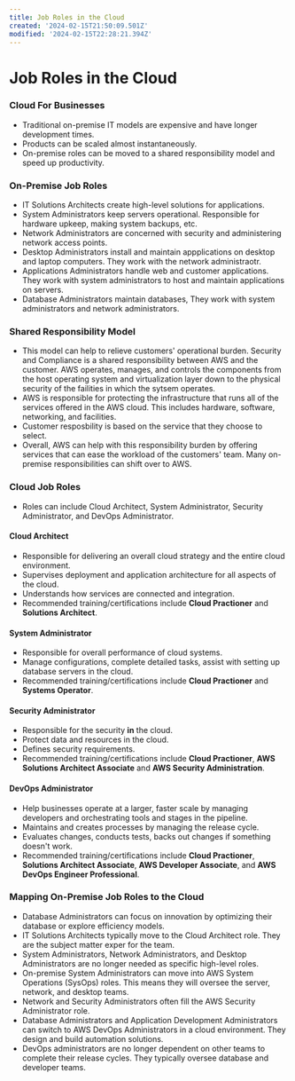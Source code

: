 ```yaml
---
title: Job Roles in the Cloud
created: '2024-02-15T21:50:09.501Z'
modified: '2024-02-15T22:28:21.394Z'
---
```


# Job Roles in the Cloud

### Cloud For Businesses
* Traditional on-premise IT models are expensive and have longer development times.
* Products can be scaled almost instantaneously.
* On-premise roles can be moved to a shared responsibility model and speed up productivity.

### On-Premise Job Roles
* IT Solutions Architects create high-level solutions for applications.
* System Administrators keep servers operational. Responsible for hardware upkeep, making system backups, etc. 
* Network Administrators are concerned with security and administering network access points.
* Desktop Administrators install and maintain appplications on desktop and laptop computers. They work with the network administraotr.
* Applications Administrators handle web and customer applications. They work with system administrators to host and maintain applications on servers.
* Database Administrators maintain databases, They work with system administrators and network administrators. 

### Shared Responsibility Model
* This model can help to relieve customers' operational burden. Security and Compliance is a shared responsibility between AWS and the customer. AWS operates, manages, and controls the components from the host operating system and virtualization layer down to the physical security of the failities in which the sytsem operates. 
* AWS is responsible for protecting the infrastructure that runs all of the services offered in the AWS cloud. This includes hardware, software, networking, and facilities. 
* Customer resposbility is based on the service that they choose to select. 
* Overall, AWS can help with this responsibility burden by offering services that can ease the workload of the customers' team. Many on-premise responsibilities can shift over to AWS.

### Cloud Job Roles
* Roles can include Cloud Architect, System Administrator, Security Administrator, and DevOps Administrator.
#### Cloud Architect
* Responsible for delivering an overall cloud strategy and the entire cloud environment.
* Supervises deployment and application architecture for all aspects of the cloud.
* Understands how services are connected and integration.
* Recommended training/certifications include **Cloud Practioner** and **Solutions Architect**.
#### System Administrator
* Responsible for overall performance of cloud systems.
* Manage configurations, complete detailed tasks, assist with setting up database servers in the cloud.
* Recommended training/certifications include **Cloud Practioner** and **Systems Operator**.
#### Security Administrator
* Responsible for the security **in** the cloud.
* Protect data and resources in the cloud.
* Defines security requirements.
* Recommended training/certifications include **Cloud Practioner**, **AWS Solutions Architect Associate** and **AWS Security Administration**.
#### DevOps Administrator
* Help businesses operate at a larger, faster scale by managing developers and orchestrating tools and stages in the pipeline.
* Maintains and creates processes by managing the release cycle.
* Evaluates changes, conducts tests, backs out changes if something doesn't work.
* Recommended training/certifications include **Cloud Practioner**, **Solutions Architect Associate**, **AWS Developer Associate**, and **AWS DevOps Engineer Professional**.

### Mapping On-Premise Job Roles to the Cloud
* Database Administrators can focus on innovation by optimizing their database or explore efficiency models. 
* IT Solutions Architects typically move to the Cloud Architect role. They are the subject matter exper for the team.
* System Administrators, Network Administrators, and Desktop Administrators are no longer needed as specific high-level roles. 
* On-premise System Administrators can move into AWS System Operations (SysOps) roles. This means they will oversee the server, network, and desktop teams. 
* Network and Security Administrators often fill the AWS Security Administrator role.
* Database Administrators and Application Development Administrators can switch to AWS DevOps Administrators in a cloud environment. They design and build automation solutions.
* DevOps administrators are no longer dependent on other teams to complete their release cycles. They typically oversee database and developer teams.

